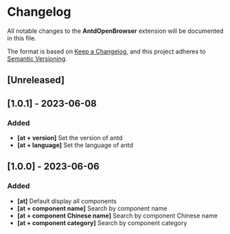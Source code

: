 # Changelog

All notable changes to the **AntdOpenBrowser** extension will be documented in this file.

The format is based on [Keep a Changelog](https://keepachangelog.com/en/1.0.0/),
and this project adheres to [Semantic Versioning](https://semver.org/spec/v2.0.0.html).

## [Unreleased]

## [1.0.1] - 2023-06-08

### Added

- **[at + version]** Set the version of antd
- **[at + language]** Set the language of antd

## [1.0.0] - 2023-06-06

### Added

- **[at]** Default display all components
- **[at + component name]** Search by component name
- **[at + component Chinese name]** Search by component Chinese name
- **[at + component category]** Search by component category
